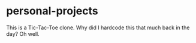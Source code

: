 # personal-projects
This is a Tic-Tac-Toe clone. Why did I hardcode this that much back in the day? Oh well.
